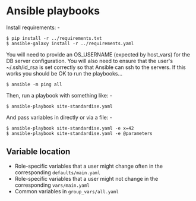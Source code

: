 # Ansible playbooks
Install requirements: -

    $ pip install -r ../requirements.txt
    $ ansible-galaxy install -r ../requirements.yaml
    
You will need to provide an OS_USERNAME (expected by host_vars)
for the DB server configuration. You will also need to ensure that the
user's ~/.ssh/id_rsa is set correctly so that Ansible can ssh
to the servers. If this works you should be OK to run the playbooks...

    $ ansible -m ping all

Then, run a playbook with something like: -

    $ ansible-playbook site-standardise.yaml
    
And pass variables in directly or via a file: -

    $ ansible-playbook site-standardise.yaml -e x=42
    $ ansible-playbook site-standardise.yaml -e @parameters

## Variable location
-   Role-specific variables that a user might change often in the corresponding
    `defaults/main.yaml`
-   Role-specific variables that a user might not change in the corresponding
    `vars/main.yaml`
-   Common variables in `group_vars/all.yaml`
